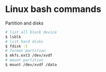 # Linux bash commands

Partition and disks

```bash
# list all block device
$ lsblk
# list hard disks
$ fdisk -l
# format partition
$ mkfs.ext3 /dev/xvdf
# mount partition
$ mount /dev/xvdf /data
```

